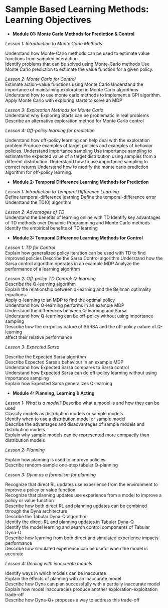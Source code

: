 # Sample Based Learning Methods: Learning Objectives 

- **Module 01: Monte Carlo Methods for Prediction & Control**  

*Lesson 1: Introduction to Monte Carlo Methods*  

Understand how Monte-Carlo methods can be used to estimate value functions from
sampled interaction  
Identify problems that can be solved using Monte-Carlo methods
Use Monte Carlo prediction to estimate the value function for a given policy.  

*Lesson 2: Monte Carlo for Control*  
Estimate action-value functions using Monte Carlo
Understand the importance of maintaining exploration in Monte Carlo algorithms
Understand how to use monte carlo methods to implement a GPI algorithm.
Apply Monte Carlo with exploring starts to solve an MDP  

*Lesson 3: Exploration Methods for Monte Carlo*  
Understand why Exploring Starts can be problematic in real problems
Describe an alternative exploration method for Monte Carlo control  

*Lesson 4: Off-policy learning for prediction*  

Understand how off-policy learning can help deal with the exploration problem
Produce examples of target policies and examples of behavior policies.
Understand importance sampling
Use importance sampling to estimate the expected value of a target distribution using
samples from a different distribution.
Understand how to use importance sampling to correct returns
Understand how to modify the monte carlo prediction algorithm for off-policy learning.

- **Module 2: Temporal Difference Learning Methods for Prediction**  

*Lesson 1: Introduction to Temporal Difference Learning*  
Define temporal-difference learning
Define the temporal-difference error
Understand the TD(0) algorithm  

*Lesson 2: Advantages of TD*  
Understand the benefits of learning online with TD
Identify key advantages of TD methods over Dynamic Programming and Monte Carlo
methods
Identify the empirical benefits of TD learning

- **Module 3: Temporal Difference Learning Methods for Control**  

*Lesson 1: TD for Control*  
Explain how generalized policy iteration can be used with TD to find improved policies
Describe the Sarsa Control algorithm
Understand how the Sarsa control algorithm operates in an example MDP
Analyze the performance of a learning algorithm  

*Lesson 2: Off-policy TD Control: Q-learning*  
Describe the Q-learning algorithm  
Explain the relationship between q-learning and the Bellman optimality equations.    
Apply q-learning to an MDP to find the optimal policy  
Understand how Q-learning performs in an example MDP  
Understand the differences between Q-learning and Sarsa  
Understand how Q-learning can be off-policy without using importance sampling  
Describe how the on-policy nature of SARSA and the off-policy nature of Q-learning  
affect their relative performance  

*Lesson 3: Expected Sarsa*    

Describe the Expected Sarsa algorithm  
Describe Expected Sarsa’s behaviour in an example MDP  
Understand how Expected Sarsa compares to Sarsa control  
Understand how Expected Sarsa can do off-policy learning without using importance sampling  
Explain how Expected Sarsa generalizes Q-learning  

- **Module 4: Planning, Learning & Acting**  

*Lesson 1: What is a model?*
Describe what a model is and how they can be used    
Classify models as distribution models or sample models  
Identify when to use a distribution model or sample model  
Describe the advantages and disadvantages of sample models and distribution models  
Explain why sample models can be represented more compactly than distribution models  

*Lesson 2: Planning*    

Explain how planning is used to improve policies  
Describe random-sample one-step tabular Q-planning    

*Lesson 3: Dyna as a formalism for planning*  

Recognize that direct RL updates use experience from the environment to improve a policy or value function  
Recognize that planning updates use experience from a model to improve a policy or value function  
Describe how both direct RL and planning updates can be combined through the Dyna architecture  
Describe the Tabular Dyna-Q algorithm  
Identify the direct-RL and planning updates in Tabular Dyna-Q  
Identify the model learning and search control components of Tabular Dyna-Q  
Describe how learning from both direct and simulated experience impacts performance  
Describe how simulated experience can be useful when the model is accurate  

*Lesson 4: Dealing with inaccurate models*  

Identify ways in which models can be inaccurate  
Explain the effects of planning with an inaccurate model  
Describe how Dyna can plan successfully with a partially inaccurate model    
Explain how model inaccuracies produce another exploration-exploitation trade-off  
Describe how Dyna-Q+ proposes a way to address this trade-off  

